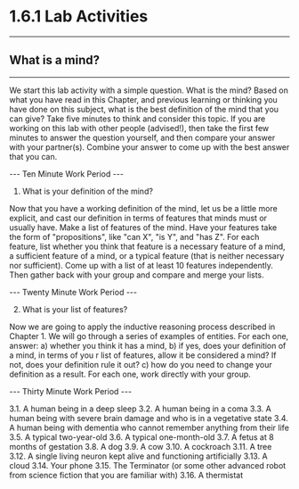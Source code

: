 # 1.6.1 Lab Activities

---
## What is a mind?
---

We start this lab activity with a simple question. What is the mind? Based on what you have read in this Chapter, and previous
learning or thinking you have done on this subject, what is the best definition of the mind that you can give?
Take five minutes to think and consider this topic. If you are working on this lab with other people (advised!), then take the first
few minutes to answer the question yourself, and then compare your answer with your partner(s). Combine your answer to come up with the 
best answer that you can.

--- Ten Minute Work Period ---

1. What is your definition of the mind?

Now that you have a working definition of the mind, let us be a little more explicit, and cast our definition in terms of features
that minds must or usually have. Make a list of features of the mind. Have your features take the form of "propositions", like "can X", "is Y", and "has Z".
For each feature, list whether you think that feature is a necessary feature of a mind, a sufficient feature of a mind, or a typical feature (that is neither necessary nor sufficient).
Come up with a list of at least 10 features independently. Then gather back with your group and compare and merge your lists.

--- Twenty Minute Work Period ---

2. What is your list of features?
 
Now we are going to apply the inductive reasoning process described in Chapter 1.
We will go through a series of examples of entities. For each one, answer: a) whether you think it has a mind, b) if yes, does your 
definition of a mind, in terms of you r list of features, allow it be considered a mind? If not, does your definition rule it out? c) how do you need to change your definition
as a result. For each one, work directly with your group.

--- Thirty Minute Work Period --- 

3.1. A human being in a deep sleep
3.2. A human being in a coma
3.3. A human being with severe brain damage and who is in a vegetative state
3.4. A human being with dementia who cannot remember anything from their life
3.5. A typical two-year-old
3.6. A typical one-month-old
3.7. A fetus at 8 months of gestation
3.8. A dog
3.9. A cow
3.10. A cockroach
3.11. A tree
3.12. A single living neuron kept alive and functioning artificially
3.13. A cloud
3.14. Your phone
3.15. The Terminator (or some other advanced robot from science fiction that you are familiar with)
3.16. A thermistat 